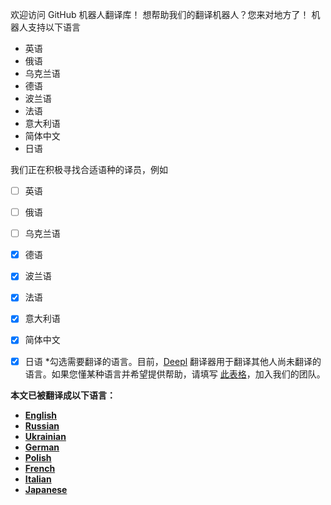 欢迎访问 GitHub 机器人翻译库！
想帮助我们的翻译机器人？您来对地方了！
机器人支持以下语言
- 英语
- 俄语
- 乌克兰语
- 德语
- 波兰语
- 法语
- 意大利语
- 简体中文
- 日语

我们正在积极寻找合适语种的译员，例如
- [ ] 英语
- [ ] 俄语
- [ ] 乌克兰语
- [x] 德语
- [x] 波兰语
- [x] 法语
- [x] 意大利语
- [x] 简体中文
- [x] 日语
*勾选需要翻译的语言。目前，[Deepl](https://www.deepl.com) 翻译器用于翻译其他人尚未翻译的语言。如果您懂某种语言并希望提供帮助，请填写 [此表格](https://dtzlink.com)，加入我们的团队。


**本文已被翻译成以下语言：**
- [__**English**__]()
- [__**Russian**__]()
- [__**Ukrainian**__]()
- [__**German**__]()
- [__**Polish**__]()
- [__**French**__]()
- [__**Italian**__]()
- [__**Japanese**__]()